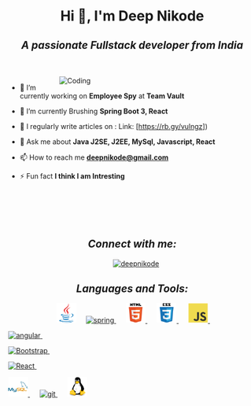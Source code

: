 <h1 align="center">Hi 👋, I'm Deep Nikode</h1>
   <h2 align="center">  <i>   A passionate Fullstack developer from India    </i>  </h2>   <br></br>
<img align="right" alt="Coding" width="400" src="https://cdn.dribbble.com/users/1162077/screenshots/3848914/programmer.gif">

- 🔭 I’m currently working on **Employee Spy** at **Team Vault**

- 🌱 I’m currently Brushing **Spring Boot 3, React**

- 📝 I regularly write articles on : Link: [https://rb.gy/vulngz])

- 💬 Ask me about **Java J2SE, J2EE, MySql, Javascript, React** 

- 📫 How to reach me **deepnikode@gmail.com**

- ⚡ Fun fact **I think I am Intresting**
<p></p>
<p></p>
<br></br>
<br></br>
<h2 align="center"><i>Connect with me:</i></h2>
<p align="center">
&nbsp;&nbsp;&nbsp;&nbsp;<a href="https://linkedin.com/in/deepnikode" target="blank"><img align="center" src="https://raw.githubusercontent.com/rahuldkjain/github-profile-readme-generator/master/src/images/icons/Social/linked-in-alt.svg" alt="deepnikode" height="30" width="40" /></a>
</p>

<h2 align="center"><i>Languages and Tools:</i></h2>


<p align="center">
&nbsp;&nbsp;&nbsp;&nbsp;
<a href="https://www.java.com" target="_blank" rel="noreferrer"> <img src="https://raw.githubusercontent.com/devicons/devicon/master/icons/java/java-original.svg" alt="java" width="40" height="40" ></a>&nbsp;&nbsp;&nbsp;&nbsp;
<a href="https://spring.io/" target="_blank" rel="noreferrer"> <img src="https://www.vectorlogo.zone/logos/springio/springio-icon.svg" alt="spring" width="40" height="40"/> </a>&nbsp;&nbsp;&nbsp;&nbsp;
<a href="https://www.w3.org/html/" target="_blank" rel="noreferrer"> <img src="https://raw.githubusercontent.com/devicons/devicon/master/icons/html5/html5-original-wordmark.svg" alt="html5" width="40" height="40"/> </a>&nbsp;&nbsp;&nbsp;&nbsp;
<a href="https://www.w3schools.com/css/" target="_blank" rel="noreferrer"> <img src="https://raw.githubusercontent.com/devicons/devicon/master/icons/css3/css3-original-wordmark.svg" alt="css3" width="40" height="40"/> </a>&nbsp;&nbsp;&nbsp;&nbsp;
<a href="https://developer.mozilla.org/en-US/docs/Web/JavaScript" target="_blank" rel="noreferrer"> <img src="https://raw.githubusercontent.com/devicons/devicon/master/icons/javascript/javascript-original.svg" alt="javascript" width="40" height="40"/> </a>&nbsp;&nbsp;&nbsp;&nbsp;
   
<a href="https://angular.io" target="_blank" rel="noreferrer"> <img src="https://angular.io/assets/images/logos/angular/angular.svg" alt="angular" width="40" height="40"/> </a>&nbsp;&nbsp;&nbsp;&nbsp;
   
<a href="https://getbootstrap.com/" target="_blank" rel="noreferrer"> <img src="https://cdn.worldvectorlogo.com/logos/bootstrap-5-1.svg" alt="Bootstrap" width="40" height="40"/> </a>&nbsp;&nbsp;&nbsp;&nbsp;
   
<a href="https://react.dev/" target="_blank" rel="noreferrer"> <img src="https://cdn.worldvectorlogo.com/logos/react-2.svg" alt="React" width="40" height="40"/> </a>&nbsp;&nbsp;&nbsp;&nbsp;

<a href="https://www.mysql.com/" target="_blank" rel="noreferrer"> <img src="https://raw.githubusercontent.com/devicons/devicon/master/icons/mysql/mysql-original-wordmark.svg" alt="mysql" width="40" height="40"/> </a>&nbsp;&nbsp;&nbsp;&nbsp;
<a href="https://git-scm.com/" target="_blank" rel="noreferrer"> <img src="https://www.vectorlogo.zone/logos/git-scm/git-scm-icon.svg" alt="git" width="40" height="40"/> </a>&nbsp;&nbsp;&nbsp;&nbsp;
<a href="https://www.linux.org/" target="_blank" rel="noreferrer"> <img src="https://raw.githubusercontent.com/devicons/devicon/master/icons/linux/linux-original.svg" alt="linux" width="40" height="40"/> </a>

</p>


